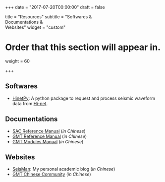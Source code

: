 +++
date = "2017-07-20T00:00:00"
draft = false

title = "Resources"
subtitle = "Softwares & </br> Documentations & </br> Websites"
widget = "custom"

# Order that this section will appear in.
weight = 60

+++

## Softwares

- [HinetPy](https://seisman.github.io/HinetPy/): A python package to request and process seismic waveform data from [Hi-net](http://www.hinet.bosai.go.jp/).

## Documentations

- [SAC Reference Manual](https://seisman.github.io/SAC_Docs_zh/) (*in Chinese*)
- [GMT Reference Manual](http://docs.gmt-china.org/) (*in Chinese*)
- [GMT Modules Manual](http://modules.gmt-china.org/) (*in Chinese*)

## Websites

- [SeisMan](http://seisman.info/): My personal academic blog (*in Chinese*)
- [GMT Chinese Community](http://gmt-china.org/) (*in Chinese*)
